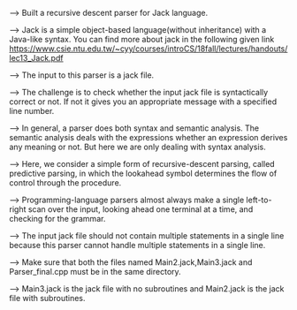 --> Built a recursive descent parser for Jack language.

--> Jack is a simple object-based language(without inheritance) with a Java-like syntax.
		You can find more about jack in the following given link
		https://www.csie.ntu.edu.tw/~cyy/courses/introCS/18fall/lectures/handouts/lec13_Jack.pdf

--> The input to this parser is a jack file.

--> The challenge is to check whether the input jack file is syntactically correct or not.
		If not it gives you an appropriate message with a specified line number.

--> In general, a parser does both syntax and semantic analysis. The semantic analysis deals 
		with the expressions whether an expression derives any meaning or not. But here we are only 
		dealing with syntax analysis.

--> Here, we consider a simple form of recursive-descent parsing, called predictive parsing, in which the lookahead 
		symbol determines the flow of control through the procedure.

--> Programming-language parsers almost always make a single left-to-right scan over the input, looking ahead one 
		terminal at a time, and checking for the grammar. 

--> The input jack file should not contain multiple statements in a single line because this parser 
		cannot handle multiple statements in a single line.

--> Make sure that both the files named Main2.jack,Main3.jack and Parser_final.cpp must be in the same directory.

--> Main3.jack is the jack file with no subroutines and Main2.jack is the jack file with subroutines.
